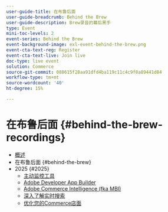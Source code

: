 ```yaml
---
user-guide-title: 在布鲁后面
user-guide-breadcrumb: Behind the Brew
user-guide-description: Brew录音的幕后黑手
type: Event
mini-toc-levels: 2
event-series: Behind the Brew
event-background-image: exl-event-behind-the-brew.png
event-cta-text-reg: Register
event-cta-text-live: Join live
doc-type: live event
solution: Commerce
source-git-commit: 088615f28aa91dfd4ba119c11c4c9f8a89441d84
workflow-type: tm+mt
source-wordcount: '40'
ht-degree: 15%

---
```



# 在布鲁后面 {#behind-the-brew-recordings}

+ [概述](overview.md)
+ 在布鲁后面 {#behind-the-brew}
+ 2025 {#2025}
   + [主动监控工具](2025/proactive-monitoring-tools.md)
   + [Adobe Developer App Builder](2025/app-builder.md)
   + [Adobe Commerce Intelligence (fka MBI)](2025/commerce-intelligence.md)
   + [深入了解实时搜索](2025/deep-dive-live-search.md)
   + [优化您的Commerce店面](2025/commerce-storefront.md)


